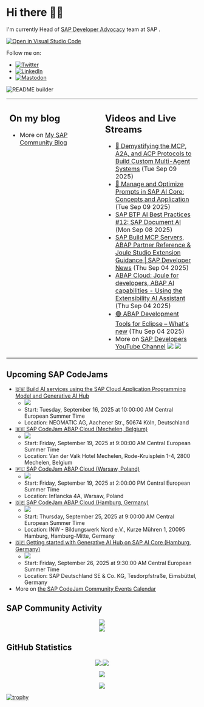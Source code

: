 
# Hi there 👋🏼

I'm currently Head of [SAP Developer Advocacy](https://developers.sap.com/developer-advocates.html) team at SAP .

[![Open in Visual Studio Code](https://img.shields.io/badge/Made%20for-VSCode-1f425f.svg)](https://github.dev/jung-thomas/jung-thomas)

Follow me on:
- <a href="https://twitter.com/thomas_jung"><img alt="Twitter" src="https://img.shields.io/badge/thomas_jung-%231DA1F2.svg?style=for-the-badge&logo=Twitter&logoColor=white"/></a>
- <a href="https://www.linkedin.com/in/thomasjungsap/"><img alt="LinkedIn" src="https://img.shields.io/badge/linkedin-%230077B5.svg?style=for-the-badge&logo=linkedin&logoColor=white"/></a>
- <a rel="me" href="https://mastodon.cloud/@thomas_jung"><img alt="Mastodon" src="https://img.shields.io/mastodon/follow/109262551990174478?domain=https%3A%2F%2Fmastodon.cloud%2F&style=social"/></a>

![README builder](https://github.com/jung-thomas/jung-thomas/workflows/README%20builder/badge.svg)

<table><tr><td valign="top" width="50%">
 
## On my blog
- More on [My SAP Community Blog](https://community.sap.com/t5/user/viewprofilepage/user-id/139)
</td>
  
<td valign="top" width="50%">
  
## Videos and Live Streams
- [🔵 Demystifying the MCP, A2A, and ACP Protocols to Build Custom Multi-Agent Systems](https://www.youtube.com/watch?v=ki-4CHTT8O8) (Tue Sep 09 2025)
- [🔵 Manage and Optimize Prompts in SAP AI Core: Concepts and Application](https://www.youtube.com/watch?v=qXjV75yBplE) (Tue Sep 09 2025)
- [SAP BTP AI Best Practices #12: SAP Document AI](https://www.youtube.com/watch?v=c4_fPlf3rIQ) (Mon Sep 08 2025)
- [SAP Build MCP Servers, ABAP Partner Reference & Joule Studio Extension Guidance | SAP Developer News](https://www.youtube.com/watch?v=k5ctT8VZPLo) (Thu Sep 04 2025)
- [ABAP Cloud: Joule for developers, ABAP AI capabilities - Using the Extensibility AI Assistant](https://www.youtube.com/watch?v=RyAaBBKILUg) (Thu Sep 04 2025)
- [🟢 ABAP Development Tools for Eclipse – What's new](https://www.youtube.com/watch?v=snzOyuMICV8) (Thu Sep 04 2025)
- More on [SAP Developers YouTube Channel](https://www.youtube.com/channel/UCNfmelKDrvRmjYwSi9yvrMg) ![](https://img.shields.io/youtube/channel/views/UCNfmelKDrvRmjYwSi9yvrMg) ![](https://img.shields.io/youtube/channel/subscribers/UCNfmelKDrvRmjYwSi9yvrMg)
</td></tr></table>

## Upcoming SAP CodeJams
- [🇩🇪 Build AI services using the SAP Cloud Application Programming Model and Generative AI Hub](https://community.sap.com/t5/sap-codejam/build-ai-services-using-the-sap-cloud-application-programming-model-and/ev-p/14177684)
  - <img src="https://community.sap.com/t5/image/serverpage/image-id/299474i61B9743C82C5B5CA/image-size/thumb?v=v2&px=150" />
  - Start: Tuesday, September 16, 2025 at 10:00:00 AM Central European Summer Time
  - Location: NEOMATIC AG, Aachener Str., 50674 Köln, Deutschland
- [🇧🇪 SAP CodeJam ABAP Cloud (Mechelen, Belgium)](https://community.sap.com/t5/sap-codejam/sap-codejam-abap-cloud-mechelen-belgium/ev-p/14146229)
  - <img src="https://community.sap.com/t5/image/serverpage/image-id/283546i60B4ED144C931D48/image-size/thumb?v=v2&px=150" />
  - Start: Friday, September 19, 2025 at 9:00:00 AM Central European Summer Time
  - Location: Van der Valk Hotel Mechelen, Rode-Kruisplein 1-4, 2800 Mechelen, Belgium
- [🇵🇱 SAP CodeJam ABAP Cloud (Warsaw, Poland)](https://community.sap.com/t5/sap-codejam/sap-codejam-abap-cloud-warsaw-poland/ev-p/14146218)
  - <img src="https://community.sap.com/t5/image/serverpage/image-id/283545i375C9D53C9C253BE/image-size/thumb?v=v2&px=150" />
  - Start: Friday, September 19, 2025 at 2:00:00 PM Central European Summer Time
  - Location: Inflancka 4A, Warsaw, Poland
- [🇩🇪 SAP CodeJam ABAP Cloud (Hamburg, Germany)](https://community.sap.com/t5/sap-codejam/sap-codejam-abap-cloud-hamburg-germany/ev-p/14146237)
  - <img src="https://community.sap.com/t5/image/serverpage/image-id/283547i544A148B64B18ADA/image-size/thumb?v=v2&px=150" />
  - Start: Thursday, September 25, 2025 at 9:00:00 AM Central European Summer Time
  - Location: INW - Bildungswerk Nord e.V., Kurze Mühren 1, 20095 Hamburg, Hamburg-Mitte, Germany
- [🇩🇪 Getting started with Generative AI Hub on SAP AI Core (Hamburg, Germany)](https://community.sap.com/t5/sap-codejam/getting-started-with-generative-ai-hub-on-sap-ai-core-hamburg-germany/ev-p/14157908)
  - <img src="https://community.sap.com/t5/image/serverpage/image-id/289300i447B90F74EFAD486/image-size/thumb?v=v2&px=150" />
  - Start: Friday, September 26, 2025 at 9:30:00 AM Central European Summer Time
  - Location: SAP Deutschland SE & Co. KG, Tesdorpfstraße, Eimsbüttel, Germany
- More on [the SAP CodeJam Community Events Calendar](https://groups.community.sap.com/t5/sap-codejam/eb-p/codejam-events)

## SAP Community Activity
<p align = "center">
<a href="https://community.sap.com/t5/user/viewprofilepage/user-id/139">
  <img align="center" src="https://devrel-tools-prod-scn-badges-srv.cfapps.eu10.hana.ondemand.com/activity/139" />
</a>
</br>
<a href="https://community.sap.com/t5/user/viewprofilepage/user-id/139">
  <img align="center" src="https://devrel-tools-prod-scn-badges-srv.cfapps.eu10.hana.ondemand.com/showcaseBadges/139/1570/674/384/900/390" />
</a>
</p>

## GitHub Statistics
<p align = "center">
<a href="https://github.com/anuraghazra/github-readme-stats">
  <img align="center" src="https://github-readme-stats.vercel.app/api?username=jung-thomas&count_private=true&show_icons=true&theme=dark&line_height=27" />
</a>
<a href="https://github.com/anuraghazra/github-readme-stats">
  <img align="center" src="https://github-readme-stats.vercel.app/api/top-langs/?username=jung-thomas&show_icons=true&theme=dark" />
</a>
</p>

<p align = "center">
 <img  src="https://github-readme-streak-stats.herokuapp.com/?user=jung-thomas&show_icons=true&locale=en&layout=compact&theme=dark&line_height=0" />
</p> 

<p align = "center">
 <img src="https://activity-graph.herokuapp.com/graph?username=jung-thomas&theme=redical">
</p> 

[![trophy](https://github-profile-trophy.vercel.app/?username=jung-thomas&theme=onedark)](https://github.com/ryo-ma/github-profile-trophy)


